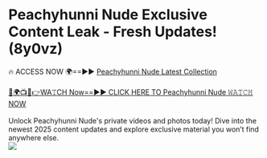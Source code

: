 # Peachyhunni Nude Exclusive Content Leak - Fresh Updates! (8y0vz)

🔥 ACCESS NOW 🌍==►► <a href="https://tinyurl.com/yc657z5k" rel="nofollow">Peachyhunni Nude Latest Collection</a>
<br><br>
[🔴🌍📺📱👉WA𝚃CH Now==►► CLICK HERE TO Peachyhunni Nude 𝚆𝙰𝚃𝙲𝙷 NOW](https://tinyurl.com/yc657z5k)
<br><br>
Unlock Peachyhunni Nude's private videos and photos today! Dive into the newest 2025 content updates and explore exclusive material you won’t find anywhere else.
<br>
<a href="https://tinyurl.com/yc657z5k" rel="nofollow" data-target="animated-image.originalLink"><img src="https://camo.githubusercontent.com/8a4f000d20f83aca3bf7ec5f350d767afa0574a8a352519fd8cfa583a6f93a33/68747470733a2f2f692e696d6775722e636f6d2f644a486b345a712e676966" data-canonical-src="https://i.imgur.com/dJHk4Zq.gif" style="max-width: 100%; display: inline-block;" data-target="animated-image.originalImage"></a>
<br>
